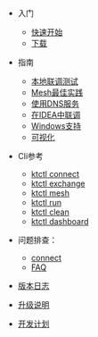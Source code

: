 - 入门
  - [快速开始](zh-cn/quickstart.md)
  - [下载](zh-cn/downloads.md)

- 指南
  - [本地联调测试](zh-cn/guide/localdev.md)
  - [Mesh最佳实践](zh-cn/guide/mesh.md)
  - [使用DNS服务](zh-cn/guide/how-to-use-dns.md)
  - [在IDEA中联调](zh-cn/guide/how-to-use-in-idea.md)
  - [Windows支持](zh-cn/guide/windows-support.md)
  - [可视化](zh-cn/guide/dashboard.md)

- Cli参考
  - [ktctl connect](zh-cn/cli/connect.md)
  - [ktctl exchange](zh-cn/cli/exchange.md)
  - [ktctl mesh](zh-cn/cli/mesh.md)
  - [ktctl run](zh-cn/cli/run.md)
  - [ktctl clean](zh-cn/cli/clean.md)
  - [ktctl dashboard](zh-cn/cli/dashboard.md)

- 问题排查：
  - [connect](zh-cn/troubleshoot.md)
  - [FAQ](zh-cn/faq.md)

- [版本日志](zh-cn/changelog.md)
- [升级说明](zh-cn/update.md)
- [开发计划](zh-cn/todo.md)

<!-- - [Need Help](es-us/needhelp.md) -->
